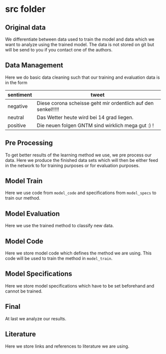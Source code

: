 # src folder

## Original data

We differentiate between data used to train the model and data which we want to analyze using the trained model.
The data is not stored on git but will be send to you if you contact one of the authors.

## Data Management

Here we do basic data cleaning such that our training and evaluation data is in the form

sentiment | tweet
----------|------
negative  | Diese corona scheisse geht mir ordentlich auf den senkel!!!!!
neutral   | Das Wetter heute wird bei 14 grad liegen.
positive  | Die neuen folgen GNTM sind wirklich mega gut :) !

## Pre Processing

To get better results of the learning method we use, we pre process our data.
Here we produce the finished data sets which will then be either feed in the network to for training purposes or for evaluation purposes.

## Model Train

Here we use code from ``model_code`` and specifications from ``model_specs`` to train our method.

## Model Evaluation

Here we use the trained method to classify new data.

## Model Code

Here we store model code which defines the method we are using. This code will be used to train the method in ``model_train``.

## Model Specifications

Here we store model specifications which have to be set beforehand and cannot be trained.

## Final

At last we analyze our results.

## Literature

Here we store links and references to literature we are using.
